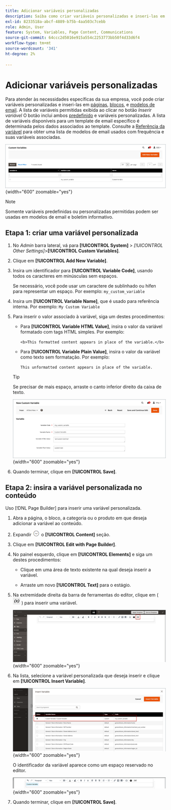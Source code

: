 ```yaml
---
title: Adicionar variáveis personalizadas
description: Saiba como criar variáveis personalizadas e inseri-las em páginas, blocos e conteúdo do produto.
exl-id: 8233518a-abcf-4889-b75b-4aa503c7cebb
role: Admin, User
feature: System, Variables, Page Content, Communications
source-git-commit: 64ccc2d5016e915a554c2253773bb50f4d33d6f4
workflow-type: tm+mt
source-wordcount: '341'
ht-degree: 2%

---
```


# Adicionar variáveis personalizadas

Para atender às necessidades específicas da sua empresa, você pode criar variáveis personalizadas e inseri-las em [páginas](../content-design/pages.md), [blocos](../content-design/blocks.md), e [modelos de email](email-templates.md). A lista de variáveis permitidas exibida ao clicar no botão _Inserir variável_ O botão inclui ambos [predefinido](variables-predefined.md) e variáveis personalizadas. A lista de variáveis disponíveis para um template de email específico é determinada pelos dados associados ao template. Consulte a [Referência da variável](variables-reference.md) para obter uma lista de modelos de email usados com frequência e suas variáveis associadas.

![Variáveis personalizadas](./assets/variables-custom.png){width="600" zoomable="yes"}

>[!NOTE]
>
>Somente variáveis predefinidas ou personalizadas permitidas podem ser usadas em modelos de email e boletim informativo.

## Etapa 1: criar uma variável personalizada

1. No _Admin_ barra lateral, vá para **[!UICONTROL System]** > _[!UICONTROL Other Settings]_>**[!UICONTROL Custom Variables]**.

1. Clique em **[!UICONTROL Add New Variable]**.

1. Insira um identificador para **[!UICONTROL Variable Code]**, usando todos os caracteres em minúsculas sem espaços.

   Se necessário, você pode usar um caractere de sublinhado ou hífen para representar um espaço. Por exemplo: `my_custom_variable`

1. Insira um **[!UICONTROL Variable Name]**, que é usado para referência interna. Por exemplo: `My Custom Variable`

1. Para inserir o valor associado à variável, siga um destes procedimentos:

   - Para **[!UICONTROL Variable HTML Value]**, insira o valor da variável formatado com tags HTML simples. Por exemplo:

     `<b>This formatted content appears in place of the variable.</b>`

   - Para **[!UICONTROL Variable Plain Value]**, insira o valor da variável como texto sem formatação. Por exemplo:

     `This unformatted content appears in place of the variable.`

   >[!TIP]
   >
   >Se precisar de mais espaço, arraste o canto inferior direito da caixa de texto.

   ![Nova variável personalizada](./assets/variable-custom-add.png){width="600" zoomable="yes"}

1. Quando terminar, clique em **[!UICONTROL Save]**.

## Etapa 2: insira a variável personalizada no conteúdo

Uso [!DNL Page Builder] para inserir uma variável personalizada.

1. Abra a página, o bloco, a categoria ou o produto em que deseja adicionar a variável ao conteúdo.

1. Expandir ![Seletor de expansão](../assets/icon-display-expand.png) o **[!UICONTROL Content]** seção.

1. Clique em **[!UICONTROL Edit with Page Builder]**.

1. No painel esquerdo, clique em **[!UICONTROL Elements]** e siga um destes procedimentos:

   - Clique em uma área de texto existente na qual deseja inserir a variável.

   - Arraste um novo **[!UICONTROL Text]** para o estágio.

1. Na extremidade direita da barra de ferramentas do editor, clique em ( ![Inserir variável](./assets/editor-btn-insert-variable.png) ) para inserir uma variável.

   ![[!DNL Page Builder] estágio e painel](./assets/variable-custom-pagebuilder-stage.png){width="600" zoomable="yes"}

1. Na lista, selecione a variável personalizada que deseja inserir e clique em **[!UICONTROL Insert Variable]**.

   ![Nova variável personalizada](./assets/variable-custom-insert-select.png){width="600" zoomable="yes"}

   O identificador da variável aparece como um espaço reservado no editor.

   ![[!DNL Page Builder] estágio - espaço reservado para variável](./assets/pagebuilder-variable-inserted.png){width="600" zoomable="yes"}

1. Quando terminar, clique em **[!UICONTROL Save]**.
